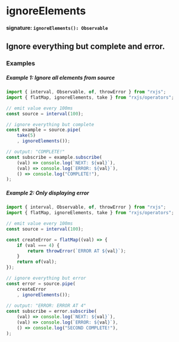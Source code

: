 # ignoreElements

#### signature: `ignoreElements(): Observable`

## Ignore everything but complete and error.

### Examples

##### Example 1: Ignore all elements from source

```ts
import { interval, Observable, of, throwError } from "rxjs";
import { flatMap, ignoreElements, take } from "rxjs/operators";

// emit value every 100ms
const source = interval(100);

// ignore everything but complete
const example = source.pipe(
    take(5)
    , ignoreElements());

// output: "COMPLETE!"
const subscribe = example.subscribe(
    (val) => console.log(`NEXT: ${val}`),
    (val) => console.log(`ERROR: ${val}`),
    () => console.log("COMPLETE!"),
);
```

##### Example 2: Only displaying error


```js
import { interval, Observable, of, throwError } from "rxjs";
import { flatMap, ignoreElements, take } from "rxjs/operators";

// emit value every 100ms
const source = interval(100);

const createError = flatMap((val) => {
    if (val === 4) {
        return throwError(`ERROR AT ${val}`);
    }
    return of(val);
});

// ignore everything but error
const error = source.pipe(
    createError
    , ignoreElements());
    
// output: "ERROR: ERROR AT 4"
const subscribe = error.subscribe(
    (val) => console.log(`NEXT: ${val}`),
    (val) => console.log(`ERROR: ${val}`),
    () => console.log("SECOND COMPLETE!"),
);
```
